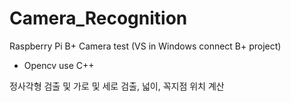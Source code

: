 # Camera_Recognition
Raspberry Pi B+ Camera test (VS in Windows connect B+ project)

- Opencv use C++


정사각형 검출 및 가로 및 세로 검출, 넓이, 꼭지점 위치 계산
